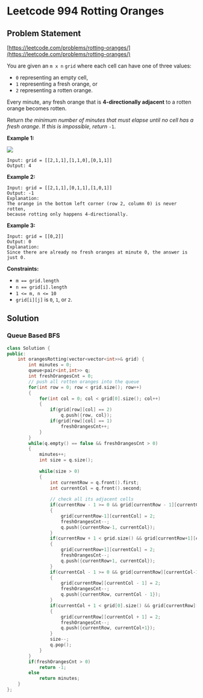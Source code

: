 # Leetcode 994 Rotting Oranges

## Problem Statement

[https://leetcode.com/problems/rotting-oranges/](https://leetcode.com/problems/rotting-oranges/)

You are given an `m x n` `grid` where each cell can have one of three values:

* `0` representing an empty cell,
* `1` representing a fresh orange, or
* `2` representing a rotten orange.

Every minute, any fresh orange that is **4-directionally adjacent** to a rotten orange becomes rotten.

Return _the minimum number of minutes that must elapse until no cell has a fresh orange_. If _this is impossible, return_ `-1`.

**Example 1:**

![](https://assets.leetcode.com/uploads/2019/02/16/oranges.png)

```
Input: grid = [[2,1,1],[1,1,0],[0,1,1]]
Output: 4
```

**Example 2:**

```
Input: grid = [[2,1,1],[0,1,1],[1,0,1]]
Output: -1
Explanation: 
The orange in the bottom left corner (row 2, column 0) is never rotten, 
because rotting only happens 4-directionally.
```

**Example 3:**

```
Input: grid = [[0,2]]
Output: 0
Explanation: 
Since there are already no fresh oranges at minute 0, the answer is just 0.
```

**Constraints:**

* `m == grid.length`
* `n == grid[i].length`
* `1 <= m, n <= 10`
* `grid[i][j]` is `0`, `1`, or `2`.

## Solution

### Queue Based BFS

```cpp
class Solution {
public:
    int orangesRotting(vector<vector<int>>& grid) {
        int minutes = 0;
        queue<pair<int,int>> q;
        int freshOrangesCnt = 0;
        // push all rotten oranges into the queue
        for(int row = 0; row < grid.size(); row++)
        {
            for(int col = 0; col < grid[0].size(); col++)
            {
                if(grid[row][col] == 2)
                    q.push({row, col});
                if(grid[row][col] == 1)
                    freshOrangesCnt++;
            }
        }
        while(q.empty() == false && freshOrangesCnt > 0)
        {
            minutes++;
            int size = q.size();
            
            while(size > 0)
            {
                int currentRow = q.front().first;
                int currentCol = q.front().second;
                
                // check all its adjacent cells
                if(currentRow - 1 >= 0 && grid[currentRow - 1][currentCol] == 1)
                {
                    grid[currentRow-1][currentCol] = 2;
                    freshOrangesCnt--;
                    q.push({currentRow-1, currentCol});
                }
                if(currentRow + 1 < grid.size() && grid[currentRow+1][currentCol] == 1)
                {
                    grid[currentRow+1][currentCol] = 2;
                    freshOrangesCnt--;
                    q.push({currentRow+1, currentCol});
                }
                if(currentCol - 1 >= 0 && grid[currentRow][currentCol-1] == 1)
                {
                    grid[currentRow][currentCol - 1] = 2;
                    freshOrangesCnt--;
                    q.push({currentRow, currentCol - 1});
                }
                if(currentCol + 1 < grid[0].size() && grid[currentRow][currentCol+1] == 1)
                {
                    grid[currentRow][currentCol + 1] = 2;
                    freshOrangesCnt--;
                    q.push({currentRow, currentCol+1});
                }
                size--;
                q.pop();
            }
        }
        if(freshOrangesCnt > 0)
            return -1;
        else
            return minutes;
    }
};
```
